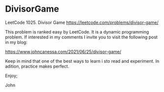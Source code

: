 # DivisorGame
LeetCode 1025. Divisor Game
https://leetcode.com/problems/divisor-game/

This problem is ranked easy by LeetCode.
It is a dynamic programming problem.
If interested in my comments I invite you to visit the following post in my blog:

https://www.johncanessa.com/2021/06/25/divisor-game/

Keep in mind that one of the best ways to learn i sto read and experiment.
In adition, practice makes perfect.

Enjoy;

John
